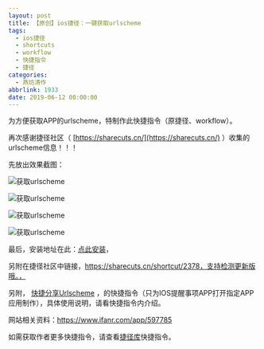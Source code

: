 ```yaml
---
layout: post
title: 【原创】ios捷径：一键获取urlscheme
tags:
  - ios捷径
  - shortcuts
  - workflow
  - 快捷指令
  - 捷径
categories:
  - 燕坊清作
abbrlink: 1933
date: 2019-06-12 00:00:00
---
```


为方便获取APP的urlscheme，特制作此快捷指令（原捷径、workflow）。


再次感谢捷径社区（ [https://sharecuts.cn/](https://sharecuts.cn/) ）收集的urlscheme信息！！！

<!-- more -->

先放出效果截图：

![获取urlscheme](http://image.bmqy.net/upload/20190612232800.PNG)

![获取urlscheme](http://image.bmqy.net/upload/20190613082625.PNG)

![获取urlscheme](http://image.bmqy.net/upload/20190612233046.PNG)

![获取urlscheme](http://image.bmqy.net/upload/20190612233047.PNG)

最后，安装地址在此：[点此安装](https://www.icloud.com/shortcuts/f86b634020cc4dcd9ab429a29d6da6e0)，

另附在捷径社区中链接，https://sharecuts.cn/shortcut/2378，支持检测更新版哦。，

另附， [快捷分享Urlscheme](https://www.icloud.com/shortcuts/e6abcc4220b9456bab50afbead41485b) ，的快捷指令（只为IOS提醒事项APP打开指定APP应用制作），具体使用说明，请看快捷指令内介绍。

网站相关资料：https://www.ifanr.com/app/597785

如需获取作者更多快捷指令，请查看[捷径库](https://www.bmqy.net/2342.html)快捷指令。
